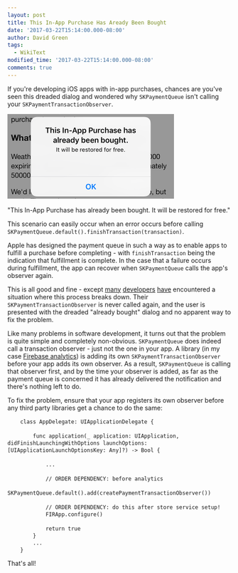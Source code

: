 ```yaml
---
layout: post
title: This In-App Purchase Has Aready Been Bought
date: '2017-03-22T15:14:00.000-08:00'
author: David Green
tags:
  - WikiText
modified_time: '2017-03-22T15:14:00.000-08:00'
comments: true
---
```


If you're developing iOS apps with in-app purchases, chances are you've seen this dreaded dialog and wondered why `SKPaymentQueue` isn't calling your `SKPaymentTransactionObserver`.

<img alt="In-App Purchase Dialog: This In-App Purchase has already been bought" src="/images/blog/2017-03/ios_inapp_already_bought.png" class="border center" />

"This In-App Purchase has already been bought.  It will be restored for free."

This scenario can easily occur when an error occurs before calling `SKPaymentQueue.default().finishTransaction(transaction)`.

Apple has designed the payment queue in such a way as to enable apps to fulfill a purchase before completing - with `finishTransaction` being the indication that fulfillment is complete.  In the case that a failure occurs during fulfillment, the app can recover when `SKPaymentQueue` calls the app's observer again.

This is all good and fine - except [many](https://forum.unity3d.com/threads/closed-restorepurchase-on-ios-not-return-processpurchase-callback.392000/) [developers](http://stackoverflow.com/questions/37941466/catch-the-in-app-purchase-has-already-been-bought-event) [have](http://stackoverflow.com/questions/34001868/ios-this-in-app-purchase-has-already-been-bought-pop-up) encountered a situation where this process breaks down.  Their `SKPaymentTransactionObserver` is never called again, and the user is presented with the dreaded "already bought" dialog and no apparent way to fix the problem.

Like many problems in software development, it turns out that the problem is quite simple and completely non-obvious.  `SKPaymentQueue` does indeed call a transaction observer - just not the one in your app.  A library (in my case [Firebase analytics](https://firebase.google.com/docs/analytics/)) is adding its own `SKPaymentTransactionObserver` before your app adds its own observer.  As a result, `SKPaymentQueue` is calling that observer first, and by the time your observer is added, as far as the payment queue is concerned it has already delivered the notification and there's nothing left to do.

To fix the problem, ensure that your app registers its own observer before any third party libraries get a chance to do the same:

        class AppDelegate: UIApplicationDelegate {

            func application(_ application: UIApplication, didFinishLaunchingWithOptions launchOptions: [UIApplicationLaunchOptionsKey: Any]?) -> Bool {

                ...

                // ORDER DEPENDENCY: before analytics
                SKPaymentQueue.default().add(createPaymentTransactionObserver())

                // ORDER DEPENDENCY: do this after store service setup!
                FIRApp.configure()

                return true
            }
            ...
        }

That's all!
